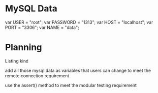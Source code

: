 # MySQL Data
var USER = "root";
var PASSWORD = "1313";
var HOST = "localhost";
var PORT = "3306";
var NAME = "data";
# Planning
Listing
  kind

add all those mysql data as variables that users can change to meet the remote connection requirement

use the assert() method to meet the modular testing requirement 